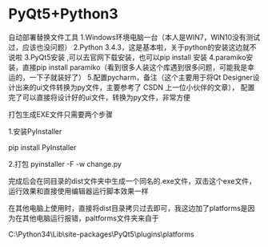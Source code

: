 # PyQt5+Python3

自动部署替换文件工具
1.Windows环境电脑一台（本人是WIN7，WIN10没有测试过，应该也没问题）
2.Python 3.4.3，这是基本啦，关于python的安装这边就不说啦
3.PyQt5安装 ,可以去官网下载安装，也可以pip install 安装
4.paramiko安装，直接pip install paramiko（看到很多人装这个库遇到很多问题，可能我是幸运的，一下子就装好了）
5.配置pycharm，备注（这个主要用于将Qt Designer设计出来的ui文件转换为py文件，主要参考了 CSDN 上一位小伙伴的文章），
配置完了可以直接将设计好的ui文件，转换为py文件，非常方便

打包生成EXE文件只需要两个步骤

1.安装PyInstaller

pip install PyInstaller

2.打包
pyinstaller -F -w  change.py

完成后会在同目录的dist文件夹中生成一个同名的.exe文件，双击这个exe文件，运行效果和直接使用编辑器运行脚本效果一样

在其他电脑上使用时，直接将dist目录拷贝过去即可，我这边加了platforms是因为在其他电脑运行报错，paltforms文件夹来自于

C:\Python34\Lib\site-packages\PyQt5\plugins\platforms
